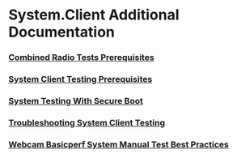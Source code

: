 # System.Client Additional Documentation
### [Combined Radio Tests Prerequisites](combined_radio_tests_prerequisites.md.md)
### [System Client Testing Prerequisites](system_client_testing_prerequisites.md.md)
### [System Testing With Secure Boot](system_testing_with_secure_boot.md.md)
### [Troubleshooting System Client Testing](troubleshooting_system_client_testing.md.md)
### [Webcam Basicperf System  Manual  Test Best Practices](webcam_basicperf_system__manual__test_best_practices.md.md)
